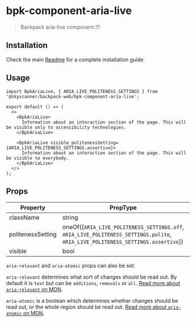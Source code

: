 # bpk-component-aria-live

> Backpack aria-live component.!!!

## Installation

Check the main [Readme](https://github.com/skyscanner/backpack#usage) for a complete installation guide.

## Usage

```tsx
import BpkAriaLive, { ARIA_LIVE_POLITENESS_SETTINGS } from '@skyscanner/backpack-web/bpk-component-aria-live';

export default () => (
  <>
    <BpkAriaLive>
      Information about an interaction section of the page. This will be visible only to accessibility technologies.
    </BpkAriaLive>

    <BpkAriaLive visible politenessSetting={ARIA_LIVE_POLITENESS_SETTINGS.assertive}>
      Information about an interaction section of the page. This will be visible to everybody.
    </BpkAriaLive>
  </>
);
```

## Props

| Property | PropType | Required | Default Value |
| - | - | - | - |
| className | string | false | null |
| politenessSetting | oneOf([`ARIA_LIVE_POLITENESS_SETTINGS.off`, `ARIA_LIVE_POLITENESS_SETTINGS.polite`, `ARIA_LIVE_POLITENESS_SETTINGS.assertive`]) | false | `ARIA_LIVE_POLITENESS_SETTINGS.polite` |
| visible | bool | false | false |

`aria-relevant` and `aria-atomic` props can also be set.

`aria-relevant` determines what sort of changes should be read out. By default it is `text` but can be `additions`, `removals` or `all`. [Read more about `aria-relevant` on MDN](https://developer.mozilla.org/en-US/docs/Web/Accessibility/ARIA/Attributes/aria-relevant).

`aria-atomic` is a boolean which determines whether changes should be read out, or the whole region should be read out. [Read more about `aria-atomic` on MDN](https://developer.mozilla.org/en-US/docs/Web/Accessibility/ARIA/ARIA_Live_Regions#Use_Case:_Clock).
